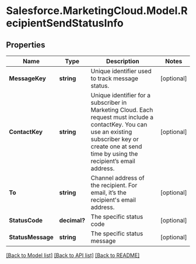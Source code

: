 # Salesforce.MarketingCloud.Model.RecipientSendStatusInfo
## Properties

Name | Type | Description | Notes
------------ | ------------- | ------------- | -------------
**MessageKey** | **string** | Unique identifier used to track message status. | [optional] 
**ContactKey** | **string** | Unique identifier for a subscriber in Marketing Cloud. Each request must include a contactKey. You can use an existing subscriber key or create one at send time by using the recipient’s email address. | [optional] 
**To** | **string** | Channel address of the recipient. For email, it’s the recipient&#39;s email address. | [optional] 
**StatusCode** | **decimal?** | The specific status code | [optional] 
**StatusMessage** | **string** | The specific status message | [optional] 

[[Back to Model list]](../README.md#documentation-for-models) [[Back to API list]](../README.md#documentation-for-api-endpoints) [[Back to README]](../README.md)

